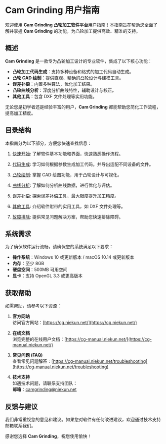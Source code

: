 # Cam Grinding 用户指南

欢迎使用 **Cam Grinding 凸轮加工软件平台**用户指南！本指南旨在帮助您全面了解并掌握 **Cam Grinding** 的功能，为凸轮加工提供高效、精准的支持。

## 概述

**Cam Grinding** 是一款专为凸轮加工设计的专业软件，集成了以下核心功能：
- **凸轮加工代码生成**：支持多种设备和格式的加工代码自动生成。
- **凸轮 CAD 绘制**：提供直观、精确的凸轮设计与建模工具。
- **误差补偿**：内置多种算法，优化加工结果。
- **凸轮曲线分析**：深度分析曲线特性，辅助设计与校正。
- **其他工具**：包含 DXF 文件处理等实用功能。

无论您是初学者还是经验丰富的用户，**Cam Grinding** 都能帮助您简化工作流程，提高加工精度。

## 目录结构

本指南分为以下部分，方便您快速查找信息：

1. [快速开始](getting_started/README.md): 了解软件基本功能和界面，快速熟悉操作流程。

2. [代码生成](genaration/README.md): 学习如何根据参数生成加工代码，并导出适配不同设备的文件。

3. [凸轮绘制](cam_drawing/README.md): 掌握 CAD 绘图功能，用于凸轮设计与可视化。

4. [曲线分析](cam_analysis/README.md): 了解如何分析曲线数据，进行优化与评估。

5. [误差补偿](deviation/README.md): 探索误差补偿工具，最大限度提升加工精度。

6. [其他工具](dxf_tools/README.md): 介绍软件附带的实用工具，如 DXF 文件处理等。

7. [故障排除](troubleshooting/README.md): 提供常见问题解决方案，帮助您快速排除障碍。

## 系统需求

为了确保软件运行流畅，请确保您的系统满足以下要求：
- **操作系统**：Windows 10 或更新版本 / macOS 10.14 或更新版本
- **内存**：至少 8GB
- **硬盘空间**：500MB 可用空间
- **显卡**：支持 OpenGL 3.3 或更高版本

## 获取帮助

如需帮助，请参考以下资源：

1. **官方网站**  
   访问官方网站：[https://cg.niekun.net/](https://cg.niekun.net/)

2. **在线文档**  
   浏览完整的在线用户文档：[https://cg-manual.niekun.net/](https://cg-manual.niekun.net/)

3. **常见问题 (FAQ)**  
   查看常见问题解答：[https://cg-manual.niekun.net/troubleshooting](https://cg-manual.niekun.net/troubleshooting)

4. **技术支持**  
   如遇技术问题，请联系支持团队：  
   **邮箱**：[camgrinding@niekun.net](mailto:camgrinding@niekun.net)

## 反馈与建议

我们非常重视您的意见和建议。如果您对软件有任何改进建议，欢迎通过技术支持邮箱联系我们。

感谢您选择 **Cam Grinding**，祝您使用愉快！
